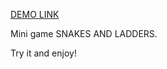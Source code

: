 [DEMO LINK]( https://alieksieienkoandriy.github.io/game-snakes_and_ladders/)

Mini game SNAKES AND LADDERS.

Try it and enjoy!